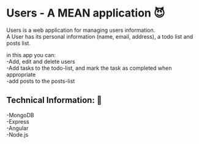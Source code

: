 # Users - A MEAN application :smiling_imp:

Users is a web application for managing  users information.  
A User has its personal information (name, email, address), a todo list and posts list.  
  
in this app you can:    
-Add, edit and delete users  
-Add tasks to the todo-list, and mark the task as completed when appropriate  
-add posts to the posts-list 

## Technical Information: :wrench: ##
-MongoDB  
-Express  
-Angular  
-Node.js  

 
